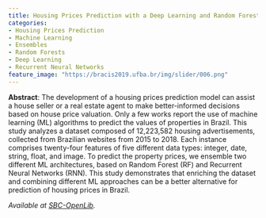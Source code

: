 ```yaml
---
title: Housing Prices Prediction with a Deep Learning and Random Forest Ensemble
categories:
- Housing Prices Prediction
- Machine Learning
- Ensembles
- Random Forests
- Deep Learning
- Recurrent Neural Networks
feature_image: "https://bracis2019.ufba.br/img/slider/006.png"
---
```


**Abstract**: The development of a housing prices prediction model can assist a house seller or a real estate agent to make better-informed decisions based on
house price valuation. Only a few works report the use of machine learning (ML) algorithms to predict the values of properties in Brazil. This study analyzes a dataset composed of 12,223,582 housing advertisements, collected from Brazilian websites from 2015 to 2018. Each instance comprises twenty-four features of five different data types: integer, date, string, float, and image. To predict the property prices, we ensemble two different ML architectures, based on Random Forest (RF) and Recurrent Neural Networks (RNN). This study demonstrates that enriching the dataset and combining different ML approaches can be a better alternative for prediction of housing prices in Brazil.

_Available at [SBC-OpenLib](https://sol.sbc.org.br/index.php/eniac/article/view/9300)._
